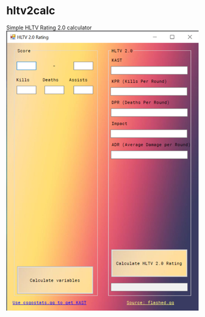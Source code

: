 # hltv2calc
Simple HLTV Rating 2.0 calculator
![HLTV Rating 2.0 Calculator](https://github.com/takennot/hltv2calc/blob/master/scr.png?raw=true)
